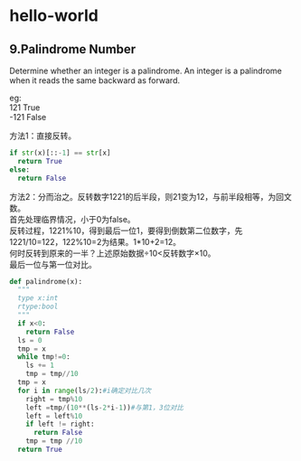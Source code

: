 # hello-world
9.Palindrome Number
-----
Determine whether an integer is a palindrome. An integer is a palindrome when it reads the same backward as forward.

eg:<br>
121 True<br>
-121 False<br>

方法1：直接反转。
```Python
if str(x)[::-1] == str[x]
  return True
else:
  return False
```
方法2：分而治之。反转数字1221的后半段，则21变为12，与前半段相等，为回文数。<br>
  首先处理临界情况，小于0为false。<br>
  反转过程，1221%10，得到最后一位1，要得到倒数第二位数字，先1221/10=122，122%10=2为结果。1*10+2=12。<br>
  何时反转到原来的一半？上述原始数据÷10<反转数字×10。<br>
  最后一位与第一位对比。
```Python
def palindrome(x):
  """
  type x:int
  rtype:bool
  """
  if x<0:
    return False
  ls = 0
  tmp = x
  while tmp!=0:
    ls += 1
    tmp = tmp//10
  tmp = x
  for i in range(ls/2):#i确定对比几次
    right = tmp%10
    left =tmp/(10**(ls-2*i-1))#与第1，3位对比
    left = left%10
    if left != right:
      return False
    tmp = tmp //10
  return True
```
